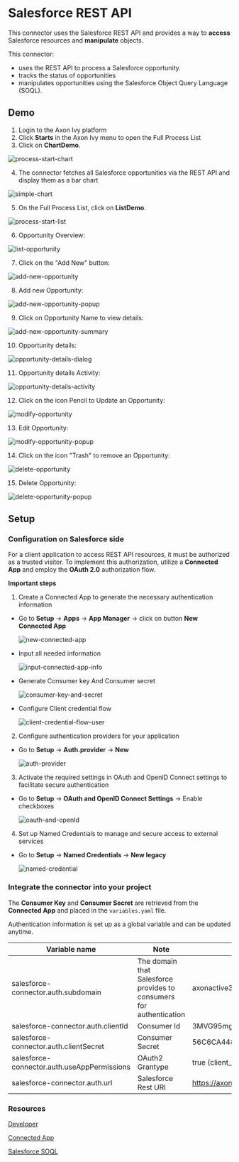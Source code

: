 # Salesforce REST API

This connector uses the Salesforce REST API and provides a way to **access** Salesforce resources and **manipulate** objects. 

This connector:

- uses the REST API to process a Salesforce opportunity.
- tracks the status of opportunities
- manipulates opportunities using the Salesforce Object Query Language (SOQL).

## Demo

  1. Login to the Axon Ivy platform
  2. Click **Starts** in the Axon Ivy menu to open the Full Process List
  3. Click on **ChartDemo**.
  
  ![process-start-chart](images/sf-start-chart.png)
  
  4. The connector fetches all Salesforce opportunities via the REST API and display them as a bar chart
  
  ![simple-chart](images/sf-chart.png)
  
  5. On the Full Process List, click on **ListDemo**.
  
  ![process-start-list](images/sf-start-list.png)
  
  6. Opportunity Overview:
  
  ![list-opportunity](images/sf-list.png)
  
  7. Click on the "Add New" button:
  
  ![add-new-opportunity](images/sf-start-addNew.png)
  
  8. Add new Opportunity:
  
  ![add-new-opportunity-popup](images/sf-addNew.png)
  
  9. Click on Opportunity Name to view details:
  
  ![add-new-opportunity-summary](images/sf-start-detail.png)
  
  10. Opportunity details:
  
  ![opportunity-details-dialog](images/sf-detail.png)
  
  11. Opportunity details Activity:
  
  ![opportunity-details-activity](images/sf-detail-activity.png)
  
  12. Click on the icon Pencil to Update an Opportunity:
  
  ![modify-opportunity](images/sf-start-edit.png)
  
  13. Edit Opportunity:
  
  ![modify-opportunity-popup](images/sf-edit.png)
  
  14. Click on the icon "Trash" to remove an Opportunity:
  
  ![delete-opportunity](images/sf-start-delete.png)
  
  15. Delete Opportunity:
  
  ![delete-opportunity-popup](images/sf-delete.png)


## Setup

### Configuration on Salesforce side
  For a client application to access REST API resources, it must be authorized as a trusted visitor. To implement this authorization, utilize a **Connected App** and employ the **OAuth 2.0** authorization flow.

  **Important steps**

  1. Create a Connected App to generate the necessary authentication information

- Go to **Setup** -> **Apps** -> **App Manager** -> click on button **New Connected App**

  ![new-connected-app](images/sf-app-manager-01.png)

- Input all needed information

  ![input-connected-app-info](images/sf-app-manager-02.png)

- Generate Consumer key And Consumer secret

  ![consumer-key-and-secret](images/sf-app-manager-04.png)

- Configure Client credential flow

  ![client-credential-flow-user](images/sf-app-manager-03.png)


2. Configure authentication providers for your application
 
- Go to **Setup** -> **Auth.provider** -> **New**

  ![auth-provider](images/sf-auth-provider.png)



3. Activate the required settings in OAuth and OpenID Connect settings to facilitate secure authentication
 
- Go to **Setup** -> **OAuth and OpenID Connect Settings** -> Enable checkboxes

  ![oauth-and-openId](images/sf-auth-openId.png)



4. Set up Named Credentials to manage and secure access to external services
 
- Go to **Setup** -> **Named Credentials** -> **New legacy**

  ![named-credential](images/sf-named-credential.png)


### Integrate the connector into your project
  The **Consumer Key** and **Consumer Secret** are retrieved from the **Connected App** and placed in the `variables.yaml` file.

  Authentication information is set up as a global variable and can be updated anytime.

  
  | Variable name                              | Note                                          |Example                                                                               |
  |--------------------------------------------|-----------------------------------------------|--------------------------------------------------------------------------------------|
  |salesforce-connector.auth.subdomain         |The domain that Salesforce provides to consumers for authentication         |axonactive3-dev-ed.develop                                                            |
  |salesforce-connector.auth.clientId          |Consumer Id                                    |3MVG95mg0lk4bathQF4Z_F1GcZZPr8ztvo29c53HhwOXnCKBkP8LkxHnb5KlydXj3Oomw0VHsY |
  |salesforce-connector.auth.clientSecret      |Consumer Secret                                |56C6CA448B49032828FE4C4DF16D1AF4804B8CC734E066B255A5B31A                     |
  |salesforce-connector.auth.useAppPermissions |OAuth2 Grantype                                |true (client_credentials)                                                             |
  |salesforce-connector.auth.url               |Salesforce Rest URI                            |https://axonactive3-dev-ed.develop.my.salesforce.com/services/data/v58.0              |


### Resources
[Developer](https://developer.salesforce.com/docs)

[Connected App](https://help.salesforce.com/s/articleView?id=sf.connected_app_client_credentials_setup.htm&type=5)

[Salesforce SOQL](https://developer.salesforce.com/docs/atlas.en-us.soql_sosl.meta/soql_sosl/sforce_api_calls_soql.htm)


